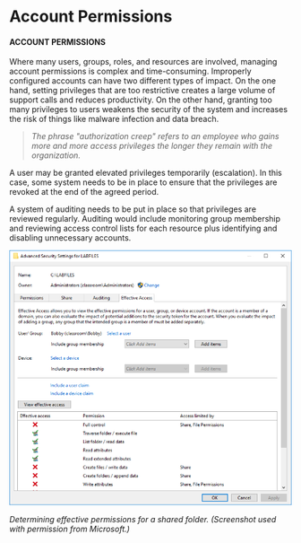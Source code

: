 # Account Permissions

#### ACCOUNT PERMISSIONS

Where many users, groups, roles, and resources are involved, managing account permissions is complex and time-consuming. Improperly configured accounts can have two different types of impact. On the one hand, setting privileges that are too restrictive creates a large volume of support calls and reduces productivity. On the other hand, granting too many privileges to users weakens the security of the system and increases the risk of things like malware infection and data breach.

> _The phrase "authorization creep" refers to an employee who gains more and more access privileges the longer they remain with the organization._

A user may be granted elevated privileges temporarily (escalation). In this case, some system needs to be in place to ensure that the privileges are revoked at the end of the agreed period.

A system of auditing needs to be put in place so that privileges are reviewed regularly. Auditing would include monitoring group membership and reviewing access control lists for each resource plus identifying and disabling unnecessary accounts.

![](./img/accountprem.png)

_Determining effective permissions for a shared folder. (Screenshot used with permission from Microsoft.)_